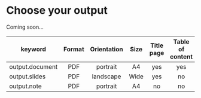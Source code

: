  # Choose your output

Coming soon...

| **keyword**     | **Format** | **Orientation** | **Size** | **Title page** | **Table of content** |
| --------------- | :--------: | :-------------: | :------: | :------------: | :------------------: |
| output.document |    PDF     |    portrait     |    A4    |      yes       |         yes          |
| output.slides   |    PDF     |    landscape    |   Wide   |      yes       |          no          |
| output.note     |    PDF     |    portrait     |    A4    |       no       |          no          |



